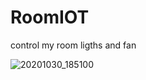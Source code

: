 # RoomIOT
control my room ligths and fan


![20201030_185100](https://user-images.githubusercontent.com/22415316/97709854-ffb54b80-1ae0-11eb-9169-0847a07c7892.gif)
